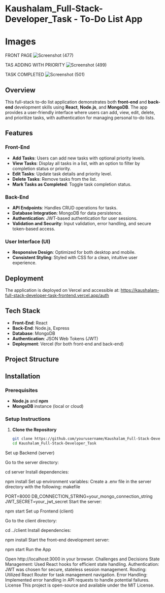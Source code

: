# Kaushalam_Full-Stack-Developer_Task - To-Do List App
# Images

FRONT PAGE 
![Screenshot (477)](https://github.com/user-attachments/assets/816f7d52-0d6c-4b71-9d8e-7d2558f0d09b)

TAS ADDING WITH PRIORITY 
![Screenshot (499)](https://github.com/user-attachments/assets/dcaf41db-edfe-4b66-85e5-e212849dabc9)

TASK COMPLETED
![Screenshot (501)](https://github.com/user-attachments/assets/065bf246-e335-4b05-a99a-c4a8b90451a2)



## Overview

This full-stack to-do list application demonstrates both **front-end** and **back-end** development skills using **React**, **Node.js**, and **MongoDB**. The app provides a user-friendly interface where users can add, view, edit, delete, and prioritize tasks, with authentication for managing personal to-do lists.

## Features

### Front-End
- **Add Tasks**: Users can add new tasks with optional priority levels.
- **View Tasks**: Display all tasks in a list, with an option to filter by completion status or priority.
- **Edit Tasks**: Update task details and priority level.
- **Delete Tasks**: Remove tasks from the list.
- **Mark Tasks as Completed**: Toggle task completion status.

### Back-End
- **API Endpoints**: Handles CRUD operations for tasks.
- **Database Integration**: MongoDB for data persistence.
- **Authentication**: JWT-based authentication for user sessions.
- **Validation and Security**: Input validation, error handling, and secure token-based access.

### User Interface (UI)
- **Responsive Design**: Optimized for both desktop and mobile.
- **Consistent Styling**: Styled with CSS for a clean, intuitive user experience.

## Deployment

The application is deployed on Vercel and accessible at: https://kaushalam-full-stack-developer-task-frontend.vercel.app/auth 

## Tech Stack

- **Front-End**: React
- **Back-End**: Node.js, Express
- **Database**: MongoDB
- **Authentication**: JSON Web Tokens (JWT)
- **Deployment**: Vercel (for both front-end and back-end)

## Project Structure


## Installation

### Prerequisites
- **Node.js** and **npm**
- **MongoDB** instance (local or cloud)

### Setup Instructions

1. **Clone the Repository**
   ```bash
   git clone https://github.com/yourusername/Kaushalam_Full-Stack-Developer_Task.git
   cd Kaushalam_Full-Stack-Developer_Task
Set up Backend (server)

Go to the server directory:

cd server
Install dependencies:

npm install
Set up environment variables:
Create a .env file in the server directory with the following:
makefile

PORT=8000
DB_CONNECTION_STRING=your_mongo_connection_string
JWT_SECRET=your_jwt_secret
Start the server:

npm start
Set up Frontend (client)

Go to the client directory:

cd ../client
Install dependencies:

npm install
Start the front-end development server:

npm start
Run the App

Open http://localhost:3000 in your browser.
Challenges and Decisions
State Management: Used React hooks for efficient state handling.
Authentication: JWT was chosen for secure, stateless session management.
Routing: Utilized React Router for task management navigation.
Error Handling: Implemented error handling in API requests to handle potential failures.
License
This project is open-source and available under the MIT License.
